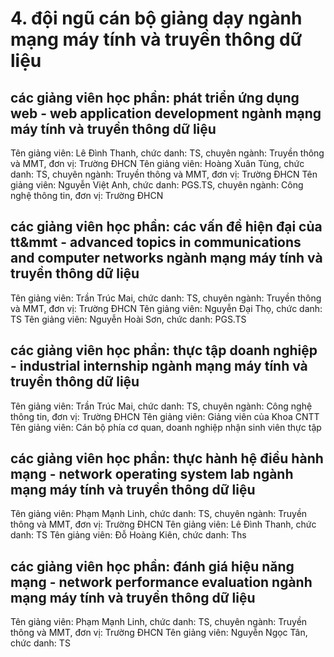 # 4. đội ngũ cán bộ giảng dạy ngành mạng máy tính và truyền thông dữ liệu
## các giảng viên học phần: phát triển ứng dụng web - web application development ngành mạng máy tính và truyền thông dữ liệu
Tên giảng viên: Lê Đình Thanh, chức danh: TS, chuyên ngành: Truyền thông và MMT, đơn vị: Trường ĐHCN
Tên giảng viên: Hoàng Xuân Tùng, chức danh: TS, chuyên ngành: Truyền thông và MMT, đơn vị: Trường ĐHCN
Tên giảng viên: Nguyễn Việt Anh, chức danh: PGS.TS, chuyên ngành: Công nghệ thông tin, đơn vị: Trường ĐHCN
## các giảng viên học phần: các vấn đề hiện đại của tt&mmt - advanced topics in communications and computer networks ngành mạng máy tính và truyền thông dữ liệu
Tên giảng viên: Trần Trúc Mai, chức danh: TS, chuyên ngành: Truyền thông và MMT, đơn vị: Trường ĐHCN
Tên giảng viên: Nguyễn Đại Thọ, chức danh: TS
Tên giảng viên: Nguyễn Hoài Sơn, chức danh: PGS.TS
## các giảng viên học phần: thực tập doanh nghiệp - industrial internship ngành mạng máy tính và truyền thông dữ liệu
Tên giảng viên: Trần Trúc Mai, chức danh: TS, chuyên ngành: Công nghệ thông tin, đơn vị: Trường ĐHCN
Tên giảng viên: Giảng viên của Khoa CNTT
Tên giảng viên: Cán bộ phía cơ quan, doanh nghiệp nhận sinh viên thực tập
## các giảng viên học phần: thực hành hệ điều hành mạng - network operating system lab ngành mạng máy tính và truyền thông dữ liệu
Tên giảng viên: Phạm Mạnh Linh, chức danh: TS, chuyên ngành: Truyền thông và MMT, đơn vị: Trường ĐHCN
Tên giảng viên: Lê Đình Thanh, chức danh: TS
Tên giảng viên: Đỗ Hoàng Kiên, chức danh: Ths
## các giảng viên học phần: đánh giá hiệu năng mạng - network performance evaluation ngành mạng máy tính và truyền thông dữ liệu
Tên giảng viên: Phạm Mạnh Linh, chức danh: TS, chuyên ngành: Truyền thông và MMT, đơn vị: Trường ĐHCN
Tên giảng viên: Nguyễn Ngọc Tân, chức danh: TS
